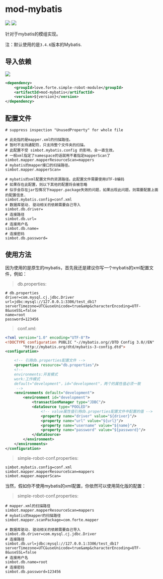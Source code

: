 # mod-mybatis

[![](https://img.shields.io/badge/simple--robot-module-green)](https://github.com/ForteScarlet/simple-robot-core) [![](https://img.shields.io/maven-central/v/io.github.ForteScarlet.simple-robot-module/mod-mybatis)](https://search.maven.org/artifact/io.github.ForteScarlet.simple-robot-module/mod-mybatis)

针对于mybatis的模组实现。

注：默认使用的是`3.4.6`版本的Mybatis.

## 导入依赖

[![](https://img.shields.io/maven-central/v/io.github.ForteScarlet.simple-robot-module/mod-mybatis)](https://search.maven.org/artifact/io.github.ForteScarlet.simple-robot-module/mod-mybatis)

```xml
<dependency>
    <groupId>love.forte.simple-robot-module</groupId>
    <artifactId>mod-mybatis</artifactId>
    <version>${version}</version>
</dependency>
```

## 配置文件
```properties
# suppress inspection "UnusedProperty" for whole file

# 此处指的是mapper.xml的扫描路径。
# 暂时不支持通配符，只支持整个文件夹的扫描。
# 此配置不受 simbot.mybatis.config 的影响，会一直生效。
# 一般xml指定了namespace的话就用不着指定mapperScan了
simbot.mapper.mapperResourceScan=mappers
# mybatis的mapper接口的扫描路径。
simbot.mapper.mapperScan=

# mybatis的xml配置文件的资源路径。此配置文件需要使用UTF-8编码
# 如果存在此配置，则以下其他的配置将会被忽略
# 似乎会存在jar包情况下mapper.package失效的问题，如果出现此问题，则需要配置上面的配置信息.
simbot.mybatis.config=conf.xml
# 数据库驱动. 驱动相关的依赖需要自己导入
simbot.db.driver=
# 连接路径
simbot.db.url=
# 连接用户名
simbot.db.name=
# 连接密码
simbot.db.password=
```

## 使用方法
因为使用的是原生的mybatis，首先我还是建议你写一个mybatis的xml配置文件，例如：

> db.properties: 

```properties
# db.properties
driver=com.mysql.cj.jdbc.Driver
url=jdbc:mysql://127.0.0.1:3306/test_db1?serverTimezone=UTC&useUnicode=true&amp&characterEncoding=UTF-8&useSSL=false
name=root
password=123456
```

> conf.xml: 

```xml
<?xml version="1.0" encoding="UTF-8"?>
<!DOCTYPE configuration PUBLIC "-//mybatis.org//DTD Config 3.0//EN"
        "http://mybatis.org/dtd/mybatis-3-config.dtd">
<configuration>

    <!-- 引用db.properties配置文件 -->
    <properties resource="db.properties"/>
    <!--
    environments:开发模式
    work:工作模式
    default="development"，id="development"，两个的属性值必须一致
     -->
    <environments default="development">
        <environment id="development">
            <transactionManager type="JDBC"/>
            <dataSource type="POOLED">
                <!-- value属性值引用db.properties配置文件中配置的值 -->
                <property name="driver" value="${driver}"/>
                <property name="url" value="${url}"/>
                <property name="username" value="${name}"/>
                <property name="password" value="${password}"/>
            </dataSource>
        </environment>
    </environments>
</configuration>
```

> simple-robot-conf.properties: 

```properties
simbot.mybatis.config=conf.xml
simbot.mapper.mapperResourceScan=mappers
simbot.mapper.mapperScan=
```

当然，假如你不使用mybatis的xml配置，你依然可以使用简化版的配置：

> simple-robot-conf.properties: 

```properties
# mapper.xml的扫描路径
simbot.mapper.mapperResourceScan=mappers
# mybatis的mapper的扫描路径
simbot.mapper.scanPackage=com.forte.mapper

# 数据库驱动. 驱动相关的依赖需要自己导入
simbot.db.driver=com.mysql.cj.jdbc.Driver
# 连接路径
simbot.db.url=jdbc:mysql://127.0.0.1:3306/test_db1?serverTimezone=UTC&useUnicode=true&amp&characterEncoding=UTF-8&useSSL=false
# 连接用户名
simbot.db.name=root
# 连接密码
simbot.db.password=123456
```
